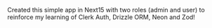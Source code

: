 Created this simple app in Next15 with two roles (admin and user) to reinforce my learning of Clerk Auth, Drizzle ORM, Neon and Zod!
